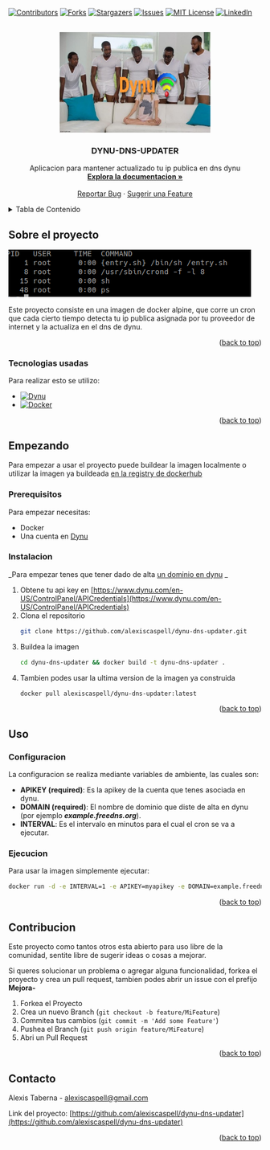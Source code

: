 <a name="readme-top"></a>

[![Contributors][contributors-shield]][contributors-url]
[![Forks][forks-shield]][forks-url]
[![Stargazers][stars-shield]][stars-url]
[![Issues][issues-shield]][issues-url]
[![MIT License][license-shield]][license-url]
[![LinkedIn][linkedin-shield]][linkedin-url]



<!-- PROJECT LOGO -->
<br />
<div align="center">
  <a href="https://github.com/alexiscaspell/dynu-dns-updater">
    <img src="img/logo.png" alt="Logo" width="300" height="200">
  </a>

  <h3 align="center">DYNU-DNS-UPDATER</h3>

  <p align="center">
    Aplicacion para mantener actualizado tu ip publica en dns dynu
    <br />
    <a href="https://github.com/alexiscaspell/dynu-dns-updater"><strong>Explora la documentacion »</strong></a>
    <br />
    <br />
    <a href="https://github.com/alexiscaspell/dynu-dns-updater/issues">Reportar Bug</a>
    ·
    <a href="https://github.com/alexiscaspell/dynu-dns-updater/issues">Sugerir una Feature</a>
  </p>
</div>



<!-- TABLE OF CONTENTS -->
<details>
  <summary>Tabla de Contenido</summary>
  <ol>
    <li>
      <a href="#sobre-el-proyecto">Sobre el proyecto</a>
      <ul>
        <li><a href="#tecnologias-usadas">Tecnologias usadas</a></li>
      </ul>
    </li>
    <li>
      <a href="#empezando">Empezando</a>
      <ul>
        <li><a href="#prerequisitos">Prerequisitos</a></li>
        <li><a href="#instalacion">Instalacion</a></li>
      </ul>
    </li>
    <li><a href="#uso">Uso</a></li>
    <li><a href="#contribucion">Contribucion</a></li>
    <li><a href="#contacto">Contacto</a></li>
  </ol>
</details>



<!-- ABOUT THE PROJECT -->
## Sobre el proyecto

[![Product Screen Shot][product-screenshot]](img/screenshot1.png)

Este proyecto consiste en una imagen de docker alpine, que corre un cron que cada cierto tiempo detecta tu ip publica asignada por tu proveedor de internet y la actualiza en el dns de dynu. 

<p align="right">(<a href="#readme-top">back to top</a>)</p>



### Tecnologias usadas

Para realizar esto se utilizo:

* [![Dynu][Dynu]][Dynu-url]
* [![Docker][Docker]][Docker-url]

<p align="right">(<a href="#readme-top">back to top</a>)</p>



<!-- GETTING STARTED -->
## Empezando

Para empezar a usar el proyecto puede buildear la imagen localmente o utilizar la imagen ya buildeada [en la registry de dockerhub](https://hub.docker.com/repository/docker/alexiscaspell/dynu-dns-updater/general)

### Prerequisitos

Para empezar necesitas:
* Docker
* Una cuenta en [Dynu](https://www.dynu.com/en-US)

### Instalacion

_Para empezar tenes que tener dado de alta [un dominio en dynu](https://www.dynu.com/en-US/ControlPanel/DDNS) _

1. Obtene tu api key en [https://www.dynu.com/en-US/ControlPanel/APICredentials](https://www.dynu.com/en-US/ControlPanel/APICredentials)
2. Clona el repositorio
   ```sh
   git clone https://github.com/alexiscaspell/dynu-dns-updater.git
   ```
3. Buildea la imagen
   ```sh
   cd dynu-dns-updater && docker build -t dynu-dns-updater .
   ```
4. Tambien podes usar la ultima version de la imagen ya construida
   ```sh
   docker pull alexiscaspell/dynu-dns-updater:latest
   ```

<p align="right">(<a href="#readme-top">back to top</a>)</p>



<!-- USAGE EXAMPLES -->
## Uso

### Configuracion

La configuracion se realiza mediante variables de ambiente, las cuales son:

* **APIKEY (required)**: Es la apikey de la cuenta que tenes asociada en dynu.
* **DOMAIN (required)**: El nombre de dominio que diste de alta en dynu (por ejemplo ***example.freedns.org***).
* **INTERVAL**: Es el intervalo en minutos para el cual el cron se va a ejecutar.


### Ejecucion

Para usar la imagen simplemente ejecutar:

```sh
docker run -d -e INTERVAL=1 -e APIKEY=myapikey -e DOMAIN=example.freedns.org alexiscaspell/dynu-dns-updater:latest
```

<p align="right">(<a href="#readme-top">back to top</a>)</p>


<!-- CONTRIBUTING -->
## Contribucion

Este proyecto como tantos otros esta abierto para uso libre de la comunidad, sentite libre de sugerir ideas o cosas a mejorar.

Si queres solucionar un problema o agregar alguna funcionalidad, forkea el proyecto y crea un pull request, tambien podes abrir un issue con el prefijo **Mejora-**

1. Forkea el Proyecto
2. Crea un nuevo Branch (`git checkout -b feature/MiFeature`)
3. Commitea tus cambios (`git commit -m 'Add some Feature'`)
4. Pushea el Branch (`git push origin feature/MiFeature`)
5. Abri un Pull Request

<p align="right">(<a href="#readme-top">back to top</a>)</p>


<!-- CONTACT -->
## Contacto

Alexis Taberna - alexiscaspell@gmail.com

Link del proyecto: [https://github.com/alexiscaspell/dynu-dns-updater](https://github.com/alexiscaspell/dynu-dns-updater)

<p align="right">(<a href="#readme-top">back to top</a>)</p>


<!-- MARKDOWN LINKS & IMAGES -->
<!-- https://www.markdownguide.org/basic-syntax/#reference-style-links -->
[contributors-shield]: https://img.shields.io/github/contributors/alexiscaspell/dynu-dns-updater.svg?style=for-the-badge
[contributors-url]: https://github.com/alexiscaspell/dynu-dns-updater/graphs/contributors
[forks-shield]: https://img.shields.io/github/forks/alexiscaspell/dynu-dns-updater.svg?style=for-the-badge
[forks-url]: https://github.com/alexiscaspell/dynu-dns-updater/network/members
[stars-shield]: https://img.shields.io/github/stars/alexiscaspell/dynu-dns-updater.svg?style=for-the-badge
[stars-url]: https://github.com/alexiscaspell/dynu-dns-updater/stargazers
[issues-shield]: https://img.shields.io/github/issues/alexiscaspell/dynu-dns-updater.svg?style=for-the-badge
[issues-url]: https://github.com/alexiscaspell/dynu-dns-updater/issues
[license-shield]: https://img.shields.io/github/license/alexiscaspell/dynu-dns-updater.svg?style=for-the-badge
[license-url]: https://github.com/alexiscaspell/dynu-dns-updater/blob/master/LICENSE.txt
[linkedin-shield]: https://img.shields.io/badge/-LinkedIn-black.svg?style=for-the-badge&logo=linkedin&colorB=555
[linkedin-url]: https://www.linkedin.com/in/alexis-taberna-824690147
[product-screenshot]: https://github.com/alexiscaspell/dynu-dns-updater/blob/main/img/screenshot1.png
[Dynu]: https://github.com/alexiscaspell/dynu-dns-updater/blob/main/img/logodynu.ico
[Docker]: https://github.com/alexiscaspell/dynu-dns-updater/blob/main/img/logodocker.ico
[Dynu-url]: https://www.dynu.com/en-US/
[Docker-url]: https://www.docker.com/
